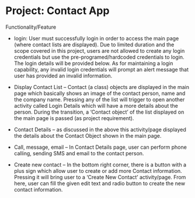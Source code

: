 # Project: Contact App

Functionality/Feature
 - login: User must successfully login in order to access the main page (where contact lists are displayed). Due to limited duration and the scope covered in this project, 
	  users are not allowed to create any login credentials but use the pre-programed/hardcoded credentials to login. The login details will be provided below. 
	  As for maintaining a login capability, any invalid login credentials will prompt an alert message that user has provided an invalid information.

 - Display Contact List – Contact (a class) objects are displayed in the main page which basically shows an image of the contact person, name and the company name. 
			  Pressing any of the list will trigger to open another activity called Login Details which will have a more details about the person. 
			  During the transition, a ‘Contact object’ of the list displayed on the main page is passed (as project requirement).

 - Contact Details – as discussed in the above this activity/page displayed the details about the Contact Object shown in the main page.

 - Call, message, email – In Contact Details page, user can perform phone calling, sending SMS and email to the contact person.

 - Create new contact – In the bottom right corner, there is a button with a plus sign which allow user to create or add more Contact information. Pressing it will 
			bring user to a ‘Create New Contact’ activity/page. From here, user can fill the given edit text and radio button to create the new contact information.
